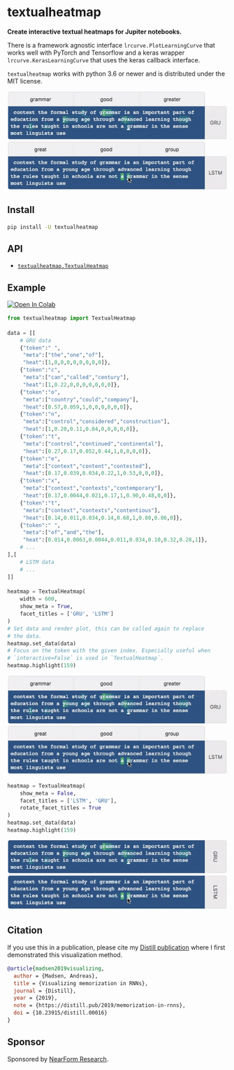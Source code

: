# textualheatmap

**Create interactive textual heatmaps for Jupiter notebooks.**

There is a framework agnostic interface `lrcurve.PlotLearningCurve`
that works well with PyTorch and Tensorflow and a keras wrapper
`lrcurve.KerasLearningCurve` that uses the keras callback interface.

`textualheatmap` works with python 3.6 or newer and is distributed under the
MIT license.

![Gif of textualheatmap](gifs/show_meta.gif)

## Install

```bash
pip install -U textualheatmap
```

## API

* [`textualheatmap.TextualHeatmap`](textualheatmap/textual_heatmap.py)

## Example
[![Open In Colab](https://colab.research.google.com/assets/colab-badge.svg)](https://colab.research.google.com/github/AndreasMadsen/python-textualheatmap/blob/master/notebooks/general_example.ipynb)

```python
from textualheatmap import TextualHeatmap

data = [[
    # GRU data
    {"token":" ",
     "meta":["the","one","of"],
     "heat":[1,0,0,0,0,0,0,0,0]},
    {"token":"c",
     "meta":["can","called","century"],
     "heat":[1,0.22,0,0,0,0,0,0,0]},
    {"token":"o",
     "meta":["country","could","company"],
     "heat":[0.57,0.059,1,0,0,0,0,0,0]},
    {"token":"n",
     "meta":["control","considered","construction"],
     "heat":[1,0.20,0.11,0.84,0,0,0,0,0]},
    {"token":"t",
     "meta":["control","continued","continental"],
     "heat":[0.27,0.17,0.052,0.44,1,0,0,0,0]},
    {"token":"e",
     "meta":["context","content","contested"],
     "heat":[0.17,0.039,0.034,0.22,1,0.53,0,0,0]},
    {"token":"x",
     "meta":["context","contexts","contemporary"],
     "heat":[0.17,0.0044,0.021,0.17,1,0.90,0.48,0,0]},
    {"token":"t",
     "meta":["context","contexts","contentious"],
     "heat":[0.14,0.011,0.034,0.14,0.68,1,0.80,0.86,0]},
    {"token":" ",
     "meta":["of","and","the"],
     "heat":[0.014,0.0063,0.0044,0.011,0.034,0.10,0.32,0.28,1]},
    # ...
],[
    # LSTM data
    # ...
]]

heatmap = TextualHeatmap(
    width = 600,
    show_meta = True,
    facet_titles = ['GRU', 'LSTM']
)
# Set data and render plot, this can be called again to replace
# the data.
heatmap.set_data(data)
# Focus on the token with the given index. Especially useful when
# `interactive=False` is used in `TextualHeatmap`.
heatmap.highlight(159)
```

![Gif of learning-curve for keras example](gifs/show_meta.gif)

```python
heatmap = TextualHeatmap(
    show_meta = False,
    facet_titles = ['LSTM', 'GRU'],
    rotate_facet_titles = True
)
heatmap.set_data(data)
heatmap.highlight(159)
```

![Gif of learning-curve for keras example](gifs/no_meta_and_rotated.gif)

## Citation

If you use this in a publication, please cite my [Distill publication](https://distill.pub/2019/memorization-in-rnns/) where I first demonstrated this visualization method.

```bib
@article{madsen2019visualizing,
  author = {Madsen, Andreas},
  title = {Visualizing memorization in RNNs},
  journal = {Distill},
  year = {2019},
  note = {https://distill.pub/2019/memorization-in-rnns},
  doi = {10.23915/distill.00016}
}
```

## Sponsor

Sponsored by <a href="https://www.nearform.com/research/">NearForm Research</a>.

